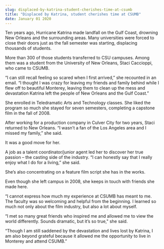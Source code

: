 ```yaml
---
slug: displaced-by-katrina-student-cherishes-time-at-csumb
title: "Displaced by Katrina, student cherishes time at CSUMB"
date: January 01 2020
---
```


<p>Ten years ago, Hurricane Katrina made landfall on the Gulf Coast, drowning New Orleans and the surrounding areas. Many universities were forced to close their doors just as the fall semester was starting, displacing thousands of students.
</p><p>More than 300 of those students transferred to CSU campuses. Among them was a student from the University of New Orleans, Staci Caccioppi, who came to CSUMB.
</p><p>“I can still recall feeling so scared when I first arrived,” she recounted in an email. “I thought I was crazy for leaving my friends and family behind while I flew off to beautiful Monterey, leaving them to clean up the mess and devastation Katrina left the people of New Orleans and the Gulf Coast.”

She enrolled in Teledramatic Arts and Technology classes. She liked the program so much she stayed for seven semesters, completing a capstone film in the fall of 2008.

After working for a production company in Culver City for two years, Staci returned to New Orleans. “I wasn’t a fan of the Los Angeles area and I missed my family,” she said.

It was a good move for her.

A job as a talent coordinator/junior agent led her to discover her true passion – the casting side of the industry. “I can honestly say that I really enjoy what I do for a living,” she said.
</p><p>She’s also concentrating on a feature film script she has in the works.
</p><p>Even though she left campus in 2008, she keeps in touch with friends she made here.
</p><p>“I cannot express how much my experience at CSUMB has meant to me. The faculty was so welcoming and helpful from the beginning. I learned so much not only about the film industry, but also a lot about myself.
</p><p>“I met so many great friends who inspired me and allowed me to view the world differently. Sounds dramatic, but it’s so true," she said.
</p><p>“Though I am still saddened by the devastation and lives lost by Katrina, I am also beyond grateful because it allowed me the opportunity to live in Monterey and attend CSUMB.”
</p>
